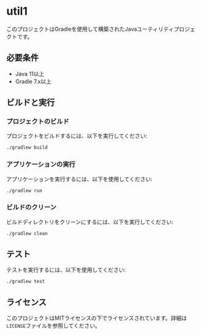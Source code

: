 # util1

このプロジェクトはGradleを使用して構築されたJavaユーティリティプロジェクトです。

## 必要条件

- Java 11以上
- Gradle 7.x以上

## ビルドと実行

### プロジェクトのビルド
プロジェクトをビルドするには、以下を実行してください:
```bash
./gradlew build
```

### アプリケーションの実行
アプリケーションを実行するには、以下を使用してください:
```bash
./gradlew run
```

### ビルドのクリーン
ビルドディレクトリをクリーンにするには、以下を実行してください:
```bash
./gradlew clean
```

## テスト
テストを実行するには、以下を使用してください:
```bash
./gradlew test
```

## ライセンス
このプロジェクトはMITライセンスの下でライセンスされています。詳細は`LICENSE`ファイルを参照してください。